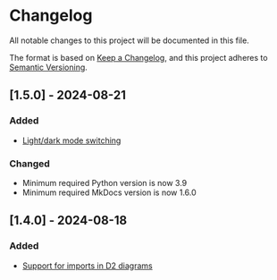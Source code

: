 # Changelog

All notable changes to this project will be documented in this file.

The format is based on [Keep a Changelog](https://keepachangelog.com/en/1.1.0/),
and this project adheres to [Semantic Versioning](https://semver.org/spec/v2.0.0.html).

## [1.5.0] - 2024-08-21

### Added

- [Light/dark mode switching](https://landmaj.github.io/mkdocs-d2-plugin/guide/configuration/#light-and-dark-mode)

### Changed

- Minimum required Python version is now 3.9
- Minimum required MkDocs version is now 1.6.0

## [1.4.0] - 2024-08-18

### Added

- [Support for imports in D2 diagrams](https://landmaj.github.io/mkdocs-d2-plugin/guide/usage/#imports)
